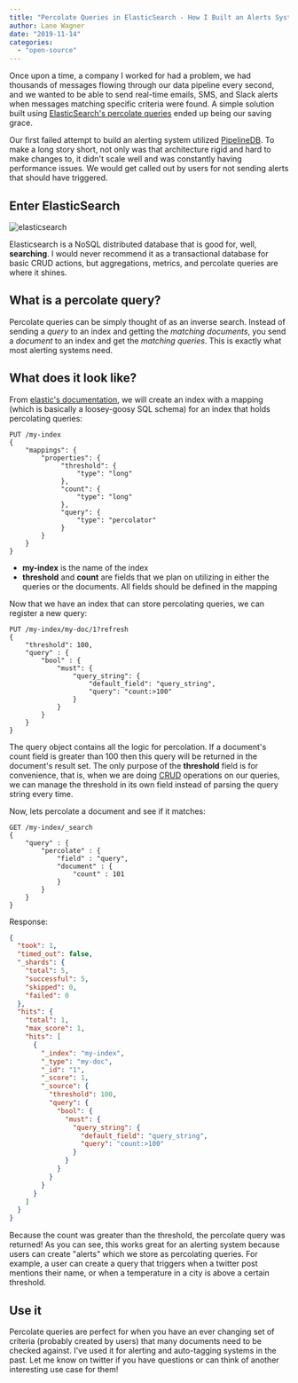 ```yaml
---
title: "Percolate Queries in ElasticSearch - How I Built an Alerts System"
author: Lane Wagner
date: "2019-11-14"
categories: 
  - "open-source"
---
```


Once upon a time, a company I worked for had a problem, we had thousands of messages flowing through our data pipeline every second, and we wanted to be able to send real-time emails, SMS, and Slack alerts when messages matching specific criteria were found. A simple solution built using [ElasticSearch's percolate queries](https://www.elastic.co/guide/en/elasticsearch/reference/current/query-dsl-percolate-query.html) ended up being our saving grace.

Our first failed attempt to build an alerting system utilized [PipelineDB](https://github.com/pipelinedb/pipelinedb). To make a long story short, not only was that architecture rigid and hard to make changes to, it didn't scale well and was constantly having performance issues. We would get called out by users for not sending alerts that should have triggered.

## Enter ElasticSearch

![elasticsearch](/img/elasticsearch-logo-300x139.png)

Elasticsearch is a NoSQL distributed database that is good for, well, **searching**. I would never recommend it as a transactional database for basic CRUD actions, but aggregations, metrics, and percolate queries are where it shines.

## What is a percolate query?

Percolate queries can be simply thought of as an inverse search. Instead of sending a _query_ to an index and getting the _matching documents_, you send a _document_ to an index and get the _matching queries_. This is exactly what most alerting systems need.

## What does it look like?

From [elastic's documentation](https://www.elastic.co/guide/en/elasticsearch/reference/current/query-dsl-percolate-query.html#query-dsl-percolate-query), we will create an index with a mapping (which is basically a loosey-goosy SQL schema) for an index that holds percolating queries:

```
PUT /my-index
{
    "mappings": {
        "properties": {
             "threshold": {
                 "type": "long"
             },
             "count": {
                 "type": "long"
             },
             "query": {
                 "type": "percolator"
             }
        }
    }
}
```

- **my-index** is the name of the index
- **threshold** and **count** are fields that we plan on utilizing in either the queries or the documents. All fields should be defined in the mapping

Now that we have an index that can store percolating queries, we can register a new query:

```
PUT /my-index/my-doc/1?refresh
{
    "threshold": 100,
    "query" : {
        "bool" : {
            "must": {
                "query_string": {
                    "default_field": "query_string",
                    "query": "count:>100"
                }
            }
        }
    }
}
```

The query object contains all the logic for percolation. If a document's count field is greater than 100 then this query will be returned in the document's result set. The only purpose of the **threshold** field is for convenience, that is, when we are doing [CRUD](https://en.wikipedia.org/wiki/Create,_read,_update_and_delete) operations on our queries, we can manage the threshold in its own field instead of parsing the query string every time.

Now, lets percolate a document and see if it matches:

```
GET /my-index/_search
{
    "query" : {
        "percolate" : {
            "field" : "query",
            "document" : {
                "count" : 101
            }
        }
    }
}
```

Response:

```json
{
  "took": 1,
  "timed_out": false,
  "_shards": {
    "total": 5,
    "successful": 5,
    "skipped": 0,
    "failed": 0
  },
  "hits": {
    "total": 1,
    "max_score": 1,
    "hits": [
      {
        "_index": "my-index",
        "_type": "my-doc",
        "_id": "1",
        "_score": 1,
        "_source": {
          "threshold": 100,
          "query": {
            "bool": {
              "must": {
                "query_string": {
                  "default_field": "query_string",
                  "query": "count:>100"
                }
              }
            }
          }
        }
      }
    ]
  }
}
```

Because the count was greater than the threshold, the percolate query was returned! As you can see, this works great for an alerting system because users can create "alerts" which we store as percolating queries. For example, a user can create a query that triggers when a twitter post mentions their name, or when a temperature in a city is above a certain threshold.

## Use it

Percolate queries are perfect for when you have an ever changing set of criteria (probably created by users) that many documents need to be checked against. I've used it for alerting and auto-tagging systems in the past. Let me know on twitter if you have questions or can think of another interesting use case for them!
